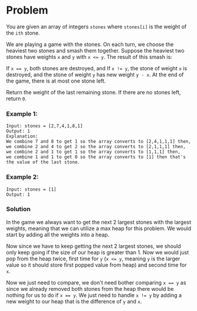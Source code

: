 # Problem
You are given an array of integers `stones` where `stones[i]` is the weight of the `ith` stone.

We are playing a game with the stones. On each turn, we choose the heaviest two stones and smash them together. Suppose the heaviest two stones have weights `x` and `y` with `x <= y`. The result of this smash is:

If `x == y`, both stones are destroyed, and
If `x != y`, the stone of weight `x` is destroyed, and the stone of weight `y` has new weight `y - x`.
At the end of the game, there is at most one stone left.

Return the weight of the last remaining stone. If there are no stones left, return `0`.


### Example 1:
```
Input: stones = [2,7,4,1,8,1]
Output: 1
Explanation: 
We combine 7 and 8 to get 1 so the array converts to [2,4,1,1,1] then,
we combine 2 and 4 to get 2 so the array converts to [2,1,1,1] then,
we combine 2 and 1 to get 1 so the array converts to [1,1,1] then,
we combine 1 and 1 to get 0 so the array converts to [1] then that's the value of the last stone.
```

### Example 2:
```
Input: stones = [1]
Output: 1
```


### Solution
In the game we always want to get the next 2 largest stones with the largest weights, meaning that we can utilize a max heap for this problem. We would start by adding all the weights into a heap.

Now since we have to keep getting the next 2 largest stones, we should only keep going if the size of our heap is greater than 1. Now we would just pop from the heap twice, first time for `y` (`x <= y`, meaning `y` is the larger value so it should store first popped value from heap) and second time for `x`.

Now we just need to compare, we don't need bother comparing `x == y` as since we already removed both stones from the heap there would be nothing for us to do if `x == y`. We just need to handle `x != y` by adding a new weight to our heap that is the difference of `y` and `x`.